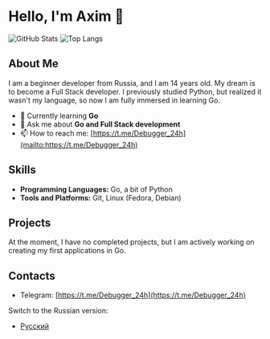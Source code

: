 # Hello, I'm Axim 👋

![GitHub Stats](https://github-readme-stats.vercel.app/api?username=ernesto0o&show_icons=true&theme=radical)
![Top Langs](https://github-readme-stats.vercel.app/api/top-langs/?username=ernesto0o&layout=compact&theme=radical)

## About Me

I am a beginner developer from Russia, and I am 14 years old. My dream is to become a Full Stack developer. I previously studied Python, but realized it wasn't my language, so now I am fully immersed in learning Go.

- 🌱 Currently learning **Go**
- 💬 Ask me about **Go and Full Stack development**
- 📫 How to reach me: [https://t.me/Debugger_24h](mailto:https://t.me/Debugger_24h)

## Skills

- **Programming Languages:** Go, a bit of Python
- **Tools and Platforms:** Git, Linux (Fedora, Debian)

## Projects

At the moment, I have no completed projects, but I am actively working on creating my first applications in Go.

## Contacts

- Telegram: [https://t.me/Debugger_24h](https://t.me/Debugger_24h)

Switch to the Russian version:
- [Русский](README.md)
```` ▋
